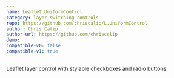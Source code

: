 ```yaml
---
name: Leaflet.UniformControl
category: layer-switching-controls
repo: https://github.com/chriscalip/L.UniformControl
author: Chris Calip
author-url: https://github.com/chriscalip
demo: 
compatible-v0: false
compatible-v1: true
---
```


Leaflet layer control with stylable checkboxes and radio buttons.
